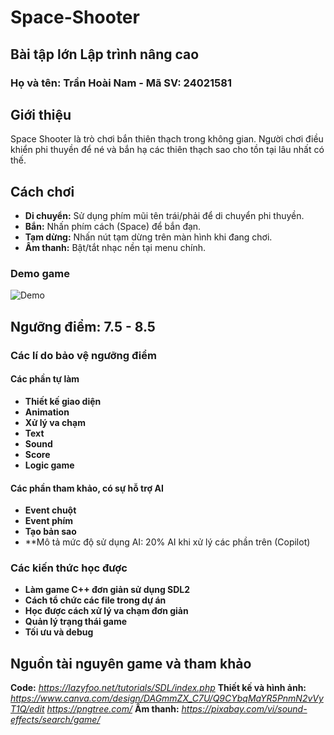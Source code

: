 # Space-Shooter
<h2>Bài tập lớn Lập trình nâng cao</h2>
<h3>Họ và tên: Trần Hoài Nam - Mã SV: 24021581</h3>

## Giới thiệu
Space Shooter là trò chơi bắn thiên thạch trong không gian. Người chơi điều khiển phi thuyền để né và bắn hạ các thiên thạch sao cho tồn tại lâu nhất có thế. 

## Cách chơi
- **Di chuyển:** Sử dụng phím mũi tên trái/phải để di chuyển phi thuyền.
- **Bắn:** Nhấn phím cách (Space) để bắn đạn.
- **Tạm dừng:** Nhấn nút tạm dừng trên màn hình khi đang chơi.
- **Âm thanh:** Bật/tắt nhạc nền tại menu chính.

### Demo game
![Demo](resources/Demo.gif)

## Ngưỡng điểm:  7.5 - 8.5
### Các lí do bảo vệ ngưỡng điểm
#### Các phần tự làm
- **Thiết kế giao diện**
- **Animation**
- **Xử lý va chạm**
- **Text**
- **Sound** 
- **Score**
- **Logic game**
#### Các phần tham khảo, có sự hỗ trợ AI
- **Event chuột**
- **Event phím**
- **Tạo bản sao**
- **Mô tả mức độ sử dụng AI: 20% AI khi xử lý các phần trên (Copilot)
### Các kiến thức học được
- **Làm game C++ đơn giản sử dụng SDL2**
- **Cách tổ chức các file trong dự án**
- **Học được cách xử lý va chạm đơn giản**
- **Quản lý trạng thái game**
- **Tối ưu và debug**

## Nguồn tài nguyên game và tham khảo
**Code:**
*https://lazyfoo.net/tutorials/SDL/index.php*
**Thiết kế và hình ảnh:**
*https://www.canva.com/design/DAGmmZX_C7U/Q9CYbqMaYR5PnmN2vVyT1Q/edit*
*https://pngtree.com/*
**Âm thanh:**
*https://pixabay.com/vi/sound-effects/search/game/*


